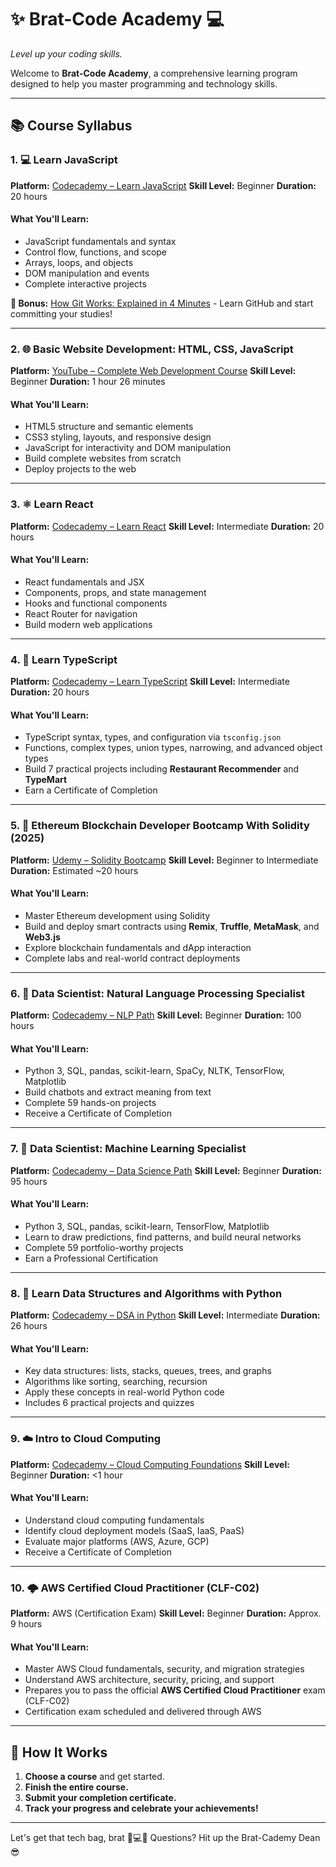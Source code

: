 # ✨ Brat-Code Academy 💻

*Level up your coding skills.*

Welcome to **Brat-Code Academy**, a comprehensive learning program designed to help you master programming and technology skills.

---

## 📚 Course Syllabus

### 1. 💻 Learn JavaScript

**Platform:** [Codecademy – Learn JavaScript](https://www.codecademy.com/learn/introduction-to-javascript)
**Skill Level:** Beginner
**Duration:** 20 hours

#### What You'll Learn:

* JavaScript fundamentals and syntax
* Control flow, functions, and scope
* Arrays, loops, and objects
* DOM manipulation and events
* Complete interactive projects

**🎯 Bonus:** [How Git Works: Explained in 4 Minutes](https://www.youtube.com/watch?v=e9lnsKot_SQ) - Learn GitHub and start committing your studies!

---

### 2. 🌐 Basic Website Development: HTML, CSS, JavaScript

**Platform:** [YouTube – Complete Web Development Course](https://www.youtube.com/watch?v=FazgJVnrVuI)
**Skill Level:** Beginner
**Duration:** 1 hour 26 minutes

#### What You'll Learn:

* HTML5 structure and semantic elements
* CSS3 styling, layouts, and responsive design
* JavaScript for interactivity and DOM manipulation
* Build complete websites from scratch
* Deploy projects to the web

---

### 3. ⚛️ Learn React

**Platform:** [Codecademy – Learn React](https://www.codecademy.com/learn/react-101)
**Skill Level:** Intermediate
**Duration:** 20 hours

#### What You'll Learn:

* React fundamentals and JSX
* Components, props, and state management
* Hooks and functional components
* React Router for navigation
* Build modern web applications

---

### 4. 🔷 Learn TypeScript

**Platform:** [Codecademy – Learn TypeScript](https://www.codecademy.com/enrolled/courses/learn-typescript)
**Skill Level:** Intermediate
**Duration:** 20 hours

#### What You'll Learn:

* TypeScript syntax, types, and configuration via `tsconfig.json`
* Functions, complex types, union types, narrowing, and advanced object types
* Build 7 practical projects including **Restaurant Recommender** and **TypeMart**
* Earn a Certificate of Completion

---

### 5. 🧱 Ethereum Blockchain Developer Bootcamp With Solidity (2025)

**Platform:** [Udemy – Solidity Bootcamp](https://www.udemy.com/course/blockchain-developer/learn/lecture/33861892)
**Skill Level:** Beginner to Intermediate
**Duration:** Estimated ~20 hours

#### What You'll Learn:

* Master Ethereum development using Solidity
* Build and deploy smart contracts using **Remix**, **Truffle**, **MetaMask**, and **Web3.js**
* Explore blockchain fundamentals and dApp interaction
* Complete labs and real-world contract deployments  

---

### 6. 🧠 Data Scientist: Natural Language Processing Specialist

**Platform:** [Codecademy – NLP Path](https://www.codecademy.com/learn/paths/data-science-nlp)
**Skill Level:** Beginner
**Duration:** 100 hours

#### What You'll Learn:

* Python 3, SQL, pandas, scikit-learn, SpaCy, NLTK, TensorFlow, Matplotlib
* Build chatbots and extract meaning from text
* Complete 59 hands-on projects
* Receive a Certificate of Completion

---

### 7. 🤖 Data Scientist: Machine Learning Specialist

**Platform:** [Codecademy – Data Science Path](https://www.codecademy.com/learn/paths/data-science)
**Skill Level:** Beginner
**Duration:** 95 hours

#### What You'll Learn:

* Python 3, SQL, pandas, scikit-learn, TensorFlow, Matplotlib
* Learn to draw predictions, find patterns, and build neural networks
* Complete 59 portfolio-worthy projects
* Earn a Professional Certification

---

### 8. 🐍 Learn Data Structures and Algorithms with Python

**Platform:** [Codecademy – DSA in Python](https://www.codecademy.com/learn/learn-data-structures-and-algorithms-with-python)
**Skill Level:** Intermediate
**Duration:** 26 hours

#### What You'll Learn:

* Key data structures: lists, stacks, queues, trees, and graphs
* Algorithms like sorting, searching, recursion
* Apply these concepts in real-world Python code
* Includes 6 practical projects and quizzes 

---

### 9. ☁️ Intro to Cloud Computing

**Platform:** [Codecademy – Cloud Computing Foundations](https://www.codecademy.com/learn/foundations-of-cloud-computing)
**Skill Level:** Beginner
**Duration:** <1 hour

#### What You'll Learn:

* Understand cloud computing fundamentals
* Identify cloud deployment models (SaaS, IaaS, PaaS)
* Evaluate major platforms (AWS, Azure, GCP)
* Receive a Certificate of Completion

---

### 10. 🌩️ AWS Certified Cloud Practitioner (CLF-C02)

**Platform:** AWS (Certification Exam)
**Skill Level:** Beginner
**Duration:** Approx. 9 hours

#### What You'll Learn:

* Master AWS Cloud fundamentals, security, and migration strategies
* Understand AWS architecture, security, pricing, and support
* Prepares you to pass the official **AWS Certified Cloud Practitioner** exam (CLF-C02)
* Certification exam scheduled and delivered through AWS

---

## 💬 How It Works

1. **Choose a course** and get started.
2. **Finish the entire course.**
3. **Submit your completion certificate.**
4. **Track your progress and celebrate your achievements!**

---

Let's get that tech bag, brat 💅💻🧃
Questions? Hit up the Brat-Cademy Dean 😎

